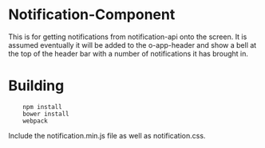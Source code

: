 # Notification-Component

This is for getting notifications from notification-api onto the screen.  It is assumed eventually it will be added to the o-app-header and show a bell at the top of the header bar with a number of notifications it has brought in.

# Building
```
	npm install
	bower install
	webpack
```

Include the notification.min.js file as well as notification.css.  